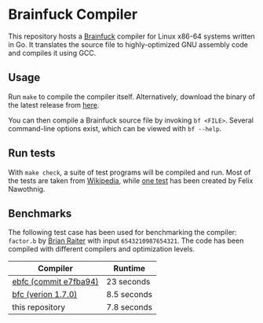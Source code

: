 # Brainfuck Compiler

This repository hosts a [Brainfuck](https://en.wikipedia.org/wiki/Brainfuck) compiler for Linux x86-64 systems written in Go. It translates the source file to highly-optimized GNU assembly code and compiles it using GCC.

## Usage

Run `make` to compile the compiler itself. Alternatively, download the binary of the latest release from [here](https://github.com/terminationshock/bf-compiler/releases/latest).

You can then compile a Brainfuck source file by invoking `bf <FILE>`. Several command-line options exist, which can be viewed with `bf --help`.

## Run tests

With `make check`, a suite of test programs will be compiled and run. Most of the tests are taken from [Wikipedia](https://en.wikipedia.org/wiki/Brainfuck), while [one test](test/pi.bf) has been created by Felix Nawothnig.

## Benchmarks

The following test case has been used for benchmarking the compiler: `factor.b` by [Brian Raiter](https://github.com/BR903/ELFkickers/blob/master/ebfc/bf) with input `6543210987654321`. The code has been compiled with different compilers and optimization levels.

| Compiler | Runtime |
| -------- | ------- |
| [ebfc (commit e7fba94)](https://github.com/BR903/ELFkickers/tree/e7fba942df51e756897224cff5aa853de8fafd90/ebfc) | 23 seconds |
| [bfc (verion 1.7.0)](https://bfc.wilfred.me.uk/) | 8.5 seconds |
| this repository | 7.8 seconds |

